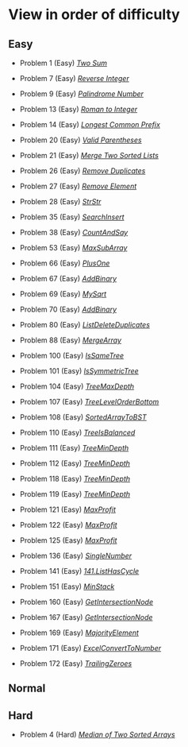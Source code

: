 
# View in order of difficulty

## Easy

* Problem 1 (Easy) [*Two Sum*](https://github.com/Peefy/PeefyLeetCode/blob/master/doc/1.TwoSum/README.md)

* Problem 7 (Easy) [*Reverse Integer*](https://github.com/Peefy/PeefyLeetCode/blob/master/doc/7.ReverseInteger/README.md)

* Problem 9 (Easy) [*Palindrome Number*](https://github.com/Peefy/PeefyLeetCode/blob/master/doc/9.PalindromeNumber/README.md)

* Problem 13 (Easy) [*Roman to Integer*](https://github.com/Peefy/PeefyLeetCode/blob/master/doc/13.RomantoInteger/README.md)

* Problem 14 (Easy) [*Longest Common Prefix*](https://github.com/Peefy/PeefyLeetCode/blob/master/doc/14.LongestCommonPrefix/README.md)

* Problem 20 (Easy) [*Valid Parentheses*](https://github.com/Peefy/PeefyLeetCode/blob/master/doc/20.ValidParentheses/README.md)

* Problem 21 (Easy) [*Merge Two Sorted Lists*](https://github.com/Peefy/PeefyLeetCode/blob/master/doc/21.MergeTwoSortedLists/README.md)

* Problem 26 (Easy) [*Remove Duplicates*](https://github.com/Peefy/PeefyLeetCode/blob/master/doc/26.RemoveDuplicates/README.md)

* Problem 27 (Easy) [*Remove Element*](https://github.com/Peefy/PeefyLeetCode/blob/master/doc/27.RemoveElement/README.md)

* Problem 28 (Easy) [*StrStr*](https://github.com/Peefy/PeefyLeetCode/blob/master/doc/28.StrStr/README.md)

* Problem 35 (Easy) [*SearchInsert*](https://github.com/Peefy/PeefyLeetCode/blob/master/doc/35.SearchInsert/README.md)

* Problem 38 (Easy) [*CountAndSay*](https://github.com/Peefy/PeefyLeetCode/blob/master/doc/38.CountAndSay/README.md)

* Problem 53 (Easy) [*MaxSubArray*](https://github.com/Peefy/PeefyLeetCode/blob/master/doc/53.MaxSubArray/README.md)

* Problem 66 (Easy) [*PlusOne*](https://github.com/Peefy/PeefyLeetCode/blob/master/doc/66.PlusOne/README.md)

* Problem 67 (Easy) [*AddBinary*](https://github.com/Peefy/PeefyLeetCode/blob/master/doc/67.AddBinary/README.md)

* Problem 69 (Easy) [*MySqrt*](https://github.com/Peefy/PeefyLeetCode/blob/master/doc/69.MySqrt/README.md)

* Problem 70 (Easy) [*AddBinary*](https://github.com/Peefy/PeefyLeetCode/blob/master/doc/70.ClimbStairs/README.md)

* Problem 80 (Easy) [*ListDeleteDuplicates*](https://github.com/Peefy/PeefyLeetCode/blob/master/doc/80.ListDeleteDuplicates/README.md)

* Problem 88 (Easy) [*MergeArray*](https://github.com/Peefy/PeefyLeetCode/blob/master/doc/88.MergeArray/README.md)

* Problem 100 (Easy) [*IsSameTree*](https://github.com/Peefy/PeefyLeetCode/blob/master/doc/100.IsSameTree/README.md)

* Problem 101 (Easy) [*IsSymmetricTree*](https://github.com/Peefy/PeefyLeetCode/blob/master/doc/101.IsSymmetricTree/README.md)

* Problem 104 (Easy) [*TreeMaxDepth*](https://github.com/Peefy/PeefyLeetCode/blob/master/doc/104.TreeMaxDepth/README.md)

* Problem 107 (Easy) [*TreeLevelOrderBottom*](https://github.com/Peefy/PeefyLeetCode/blob/master/doc/107.TreeLevelOrderBottom/README.md)

* Problem 108 (Easy) [*SortedArrayToBST*](https://github.com/Peefy/PeefyLeetCode/blob/master/doc/108.SortedArrayToBST/README.md)

* Problem 110 (Easy) [*TreeIsBalanced*](https://github.com/Peefy/PeefyLeetCode/blob/master/doc/110.TreeIsBalanced/README.md)

* Problem 111 (Easy) [*TreeMinDepth*](https://github.com/Peefy/PeefyLeetCode/blob/master/doc/111.TreeMinDepth/README.md) 

* Problem 112 (Easy) [*TreeMinDepth*](https://github.com/Peefy/PeefyLeetCode/blob/master/doc/112.TreeHasPathSum/README.md) 

* Problem 118 (Easy) [*TreeMinDepth*](https://github.com/Peefy/PeefyLeetCode/blob/master/doc/118.YangHuiTriangle/README.md) 

* Problem 119 (Easy) [*TreeMinDepth*](https://github.com/Peefy/PeefyLeetCode/blob/master/doc/119.YangHuiTriangleII/README.md) 

* Problem 121 (Easy) [*MaxProfit*](https://github.com/Peefy/PeefyLeetCode/blob/master/doc/121.MaxProfit/README.md) 

* Problem 122 (Easy) [*MaxProfit*](https://github.com/Peefy/PeefyLeetCode/blob/master/doc/121.MaxProfitII/README.md) 

* Problem 125 (Easy) [*MaxProfit*](https://github.com/Peefy/PeefyLeetCode/blob/master/doc/125.StringIsPalindrome/README.md) 

* Problem 136 (Easy) [*SingleNumber*](https://github.com/Peefy/PeefyLeetCode/blob/master/doc/136.SingleNumber/README.md) 

* Problem 141 (Easy) [*141.ListHasCycle*](https://github.com/Peefy/PeefyLeetCode/blob/master/doc/141.ListHasCycle/README.md) 

* Problem 151 (Easy) [*MinStack*](https://github.com/Peefy/PeefyLeetCode/blob/master/doc/151.MinStack/README.md) 

* Problem 160 (Easy) [*GetIntersectionNode*](https://github.com/Peefy/PeefyLeetCode/blob/master/doc/160.GetIntersectionNode/README.md) 

* Problem 167 (Easy) [*GetIntersectionNode*](https://github.com/Peefy/PeefyLeetCode/blob/master/doc/167.TwoSumII/README.md) 

* Problem 169 (Easy) [*MajorityElement*](https://github.com/Peefy/PeefyLeetCode/blob/master/doc/169.MajorityElement/README.md) 

* Problem 171 (Easy) [*ExcelConvertToNumber*](https://github.com/Peefy/PeefyLeetCode/blob/master/doc/171.ExcelConvertToNumber/README.md) 

* Problem 172 (Easy) [*TrailingZeroes*](https://github.com/Peefy/PeefyLeetCode/blob/master/doc/172.TrailingZeroes/README.md) 

## Normal

## Hard

* Problem 4 (Hard) [*Median of Two Sorted Arrays*](https://github.com/Peefy/PeefyLeetCode/blob/master/doc/4.MedianOfTwoSortedArrays/README.md)
